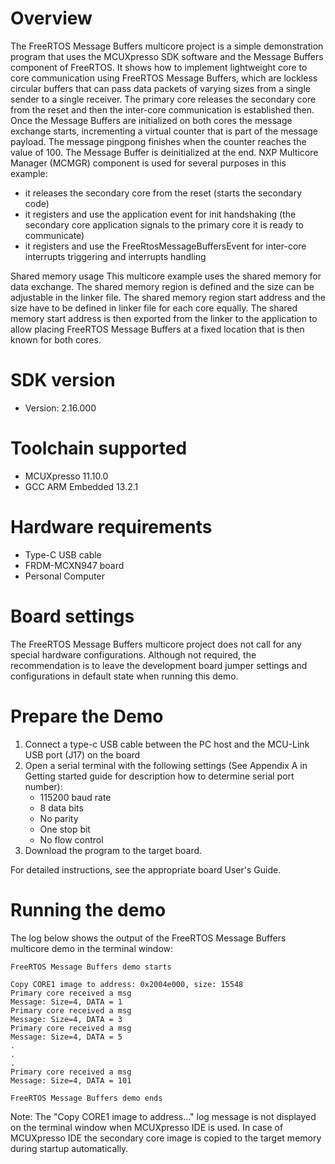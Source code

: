 Overview
========
The FreeRTOS Message Buffers multicore project is a simple demonstration program that uses the
MCUXpresso SDK software and the Message Buffers component of FreeRTOS. It shows how to implement 
lightweight core to core communication using FreeRTOS Message Buffers, which are lockless circular buffers 
that can pass data packets of varying sizes from a single sender to a single receiver.
The primary core releases the secondary core from the reset and then the inter-core communication 
is established then. Once the Message Buffers are initialized on both cores the message exchange starts,
incrementing a virtual counter that is part of the message payload. The message pingpong finishes 
when the counter reaches the value of 100. The Message Buffer is deinitialized at the end.
NXP Multicore Manager (MCMGR) component is used for several purposes in this example:
- it releases the secondary core from the reset (starts the secondary code)
- it registers and use the application event for init handshaking (the secondary core application 
  signals to the primary core it is ready to communicate)
- it registers and use the FreeRtosMessageBuffersEvent for inter-core interrupts triggering and
  interrupts handling  

Shared memory usage
This multicore example uses the shared memory for data exchange. The shared memory region is
defined and the size can be adjustable in the linker file. The shared memory region start address
and the size have to be defined in linker file for each core equally. The shared memory start
address is then exported from the linker to the application to allow placing FreeRTOS Message Buffers
at a fixed location that is then known for both cores.

SDK version
===========
- Version: 2.16.000

Toolchain supported
===================
- MCUXpresso  11.10.0
- GCC ARM Embedded  13.2.1

Hardware requirements
=====================
- Type-C USB cable
- FRDM-MCXN947 board
- Personal Computer

Board settings
==============
The FreeRTOS Message Buffers multicore project does not call for any special hardware configurations.
Although not required, the recommendation is to leave the development board jumper settings and 
configurations in default state when running this demo.


Prepare the Demo
================
1.  Connect a type-c USB cable between the PC host and the MCU-Link USB port (J17) on the board
2.  Open a serial terminal with the following settings (See Appendix A in Getting started guide for description how to determine serial port number):
    - 115200 baud rate
    - 8 data bits
    - No parity
    - One stop bit
    - No flow control
3.  Download the program to the target board.

For detailed instructions, see the appropriate board User's Guide.

Running the demo
================
The log below shows the output of the FreeRTOS Message Buffers multicore demo in the terminal window:
~~~~~~~~~~~~~~~~~~~~~~~~~~~~~~~~~~~
FreeRTOS Message Buffers demo starts

Copy CORE1 image to address: 0x2004e000, size: 15548
Primary core received a msg
Message: Size=4, DATA = 1
Primary core received a msg
Message: Size=4, DATA = 3
Primary core received a msg
Message: Size=4, DATA = 5
.
.
.
Primary core received a msg
Message: Size=4, DATA = 101

FreeRTOS Message Buffers demo ends

~~~~~~~~~~~~~~~~~~~~~~~~~~~~~~~~~~~
Note:
The "Copy CORE1 image to address..." log message is not displayed on the terminal window when MCUXpresso IDE is used.
In case of MCUXpresso IDE the secondary core image is copied to the target memory during startup automatically.
